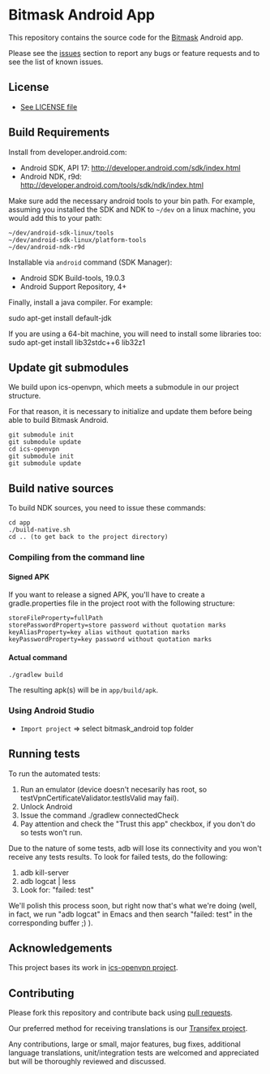 # Bitmask Android App 

This repository contains the source code for the [Bitmask](https://bitmask.net/) Android app.

Please see the [issues](https://github.com/leapcode/bitmask_android/issues) section to
report any bugs or feature requests and to see the list of known issues.

## License

* [See LICENSE file](https://github.com/leapcode/bitmask_android/blob/master/LICENSE.txt)

## Build Requirements

Install from developer.android.com:

* Android SDK, API 17: http://developer.android.com/sdk/index.html
* Android NDK, r9d: http://developer.android.com/tools/sdk/ndk/index.html

Make sure add the necessary android tools to your bin path. For example, assuming you installed
the SDK and NDK to `~/dev` on a linux machine, you would add this to your path:

    ~/dev/android-sdk-linux/tools
    ~/dev/android-sdk-linux/platform-tools
    ~/dev/android-ndk-r9d

Installable via `android` command (SDK Manager):

* Android SDK Build-tools, 19.0.3
* Android Support Repository, 4+

Finally, install a java compiler. For example:

   sudo apt-get install default-jdk

If you are using a 64-bit machine, you will need to install some libraries too:
    sudo apt-get install lib32stdc++6 lib32z1

## Update git submodules

We build upon ics-openvpn, which meets a submodule in our project structure.

For that reason, it is necessary to initialize and update them before being able to build Bitmask Android.

    git submodule init
    git submodule update
    cd ics-openvpn
    git submodule init
    git submodule update

## Build native sources

To build NDK sources, you need to issue these commands:

    cd app
    ./build-native.sh
    cd .. (to get back to the project directory)

### Compiling from the command line
#### Signed APK

If you want to release a signed APK, you'll have to create a gradle.properties file in the project root with the following structure:
    
    storeFileProperty=fullPath
    storePasswordProperty=store password without quotation marks
    keyAliasProperty=key alias without quotation marks
    keyPasswordProperty=key password without quotation marks
    
#### Actual command
    ./gradlew build

The resulting apk(s) will be in `app/build/apk`.

### Using Android Studio

* `Import project` => select bitmask_android top folder

## Running tests

To run the automated tests:
   1. Run an emulator (device doesn't necesarily has root, so testVpnCertificateValidator.testIsValid may fail).
   2. Unlock Android
   3. Issue the command ./gradlew connectedCheck
   4. Pay attention and check the "Trust this app" checkbox, if you don't do so tests won't run.

Due to the nature of some tests, adb will lose its connectivity and you won't receive any tests results. To look for failed tests, do the following:
   1. adb kill-server
   2. adb logcat | less
   3. Look for: "failed: test"

We'll polish this process soon, but right now that's what we're doing (well, in fact, we run "adb logcat" in Emacs and then search "failed: test" in the corresponding buffer ;) ).

## Acknowledgements

This project bases its work in [ics-openvpn project](https://code.google.com/p/ics-openvpn/).

## Contributing

Please fork this repository and contribute back using
[pull requests](https://github.com/leapcode/leap_android/pulls).

Our preferred method for receiving translations is our [Transifex project](https://www.transifex.com/projects/p/bitmask-android).

Any contributions, large or small, major features, bug fixes, additional
language translations, unit/integration tests are welcomed and appreciated
but will be thoroughly reviewed and discussed.
